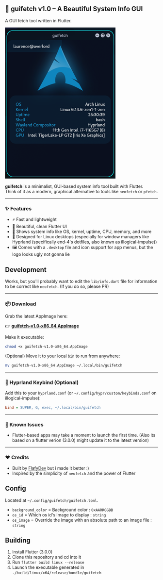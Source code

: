 ## 🚀 guifetch v1.0 – A Beautiful System Info GUI
A GUI fetch tool written in Flutter.

![guifetch screenshot](guifetch.png)

**guifetch** is a minimalist, GUI-based system info tool built with Flutter.  
Think of it as a modern, graphical alternative to tools like `neofetch` or `pfetch`.

---

### ✨ Features

- ⚡ Fast and lightweight  
- 🎨 Beautiful, clean Flutter UI  
- 🧠 Shows system info like OS, kernel, uptime, CPU, memory, and more  
- 🐧 Designed for Linux desktops (especially for window managers like Hyprland (specifically end-4's dotfiles, also known as illogical-impulse))  
- 🖼️ Comes with a `.desktop` file and icon support for app menus, but the logo looks ugly not gonna lie

## Development
Works, but you'll probably want to edit the `lib/info.dart` file for information to be correct like `neofetch`. (If you do so, please PR)

---

### 📦 Download

Grab the latest AppImage here:

👉 **[guifetch-v1.0-x86_64.AppImage](https://github.com/theawesomeyopro1/guifetch/releases/tag/guifetch#:~:text=Skip%20to%20content,guifetch%20%C2%B7%20theawesomeyopro1/guifetch)**

Make it executable:

```bash
chmod +x guifetch-v1.0-x86_64.AppImage
```

(Optional) Move it to your local `bin` to run from anywhere:

```bash
mv guifetch-v1.0-x86_64.AppImage ~/.local/bin/guifetch
```

---

### 🔧 Hyprland Keybind (Optional)

Add this to your `hyprland.conf` (or `~/.config/hypr/custom/keybinds.conf` on illogical-impulse):

```ini
bind = SUPER, G, exec, ~/.local/bin/guifetch
```

---

### 🐛 Known Issues

- Flutter-based apps may take a moment to launch the first time. (Also its based on a flutter verion (3.0.0) might update it to the latest version)

---

### ❤️ Credits

- Built by [FlafyDev](https://github.com/FlafyDev/guifetch/) but i made it better :)
- Inspired by the simplicity of `neofetch` and the power of Flutter

## Config
Located at `~/.config/guifetch/guifetch.toml`.
- `background_color` = Background color : `0xAARRGGBB`
- `os_id` = Which os id's image to display : `string`
- `os_image` = Override the image with an absolute path to an image file : `string`

## Building
1. Install Flutter (3.0.0)
2. Clone this repository and cd into it
3. Run `flutter build linux --release`
4. Launch the executable generated in `./build/linux/x64/release/bundle/guifetch`
